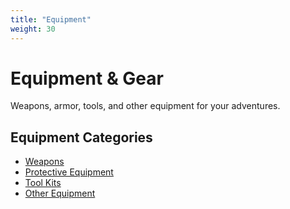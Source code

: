 ```yaml
---
title: "Equipment"
weight: 30
---
```


# Equipment & Gear

Weapons, armor, tools, and other equipment for your adventures.

## Equipment Categories
- [Weapons](weapons)
- [Protective Equipment](armor)
- [Tool Kits](tools)
- [Other Equipment](other-equipment)